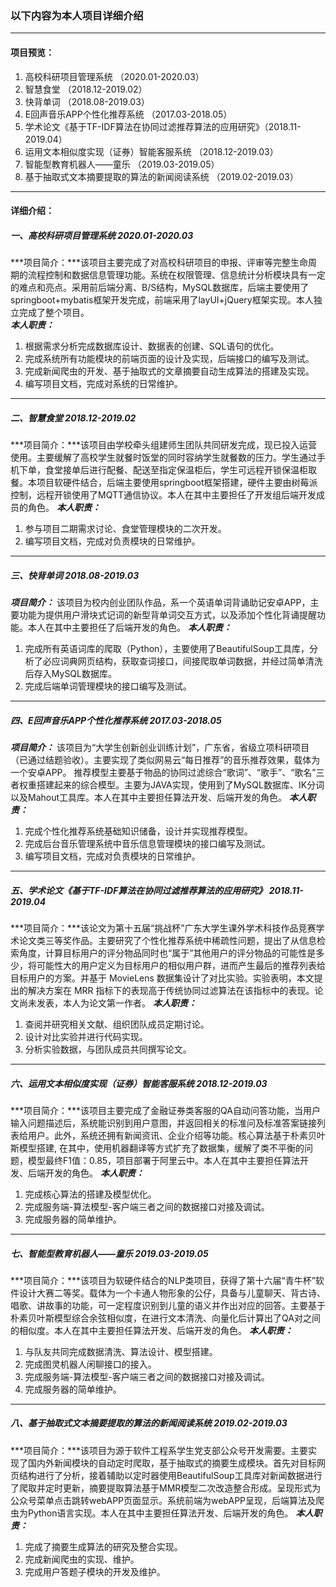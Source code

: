 ### 以下内容为本人项目详细介绍  
---
#### 项目预览：  
1.	高校科研项目管理系统 （2020.01-2020.03）
2.	智慧食堂 （2018.12-2019.02）
3.	快背单词 （2018.08-2019.03）
4.	E回声音乐APP个性化推荐系统 （2017.03-2018.05）
5.	学术论文《基于TF-IDF算法在协同过滤推荐算法的应用研究》（2018.11-2019.04）
6.	运用文本相似度实现（证券）智能客服系统 （2018.12-2019.03）
7.	智能型教育机器人——童乐 （2019.03-2019.05）  
8.	基于抽取式文本摘要提取的算法的新闻阅读系统 （2019.02-2019.03）  

--- 
#### 详细介绍：  

##### 一、高校科研项目管理系统  2020.01-2020.03   
***项目简介：***该项目主要完成了对高校科研项目的申报、评审等完整生命周期的流程控制和数据信息管理功能。系统在权限管理、信息统计分析模块具有一定的难点和亮点。采用前后端分离、B/S结构，MySQL数据库，后端主要使用了springboot+mybatis框架开发完成，前端采用了layUI+jQuery框架实现。本人独立完成了整个项目。  
***本人职责：***
1.	根据需求分析完成数据库设计、数据表的创建、SQL语句的优化。
2.	完成系统所有功能模块的前端页面的设计及实现，后端接口的编写及测试。
3.	完成新闻爬虫的开发、基于抽取式的文章摘要自动生成算法的搭建及实现。
4.	编写项目文档，完成对系统的日常维护。

---
##### 二、智慧食堂  2018.12-2019.02    
***项目简介：***该项目由学校牵头组建师生团队共同研发完成，现已投入运营使用。主要缓解了高校学生就餐时饭堂的同时容纳学生就餐数的压力。学生通过手机下单，食堂接单后进行配餐、配送至指定保温柜后，学生可远程开锁保温柜取餐。本项目软硬件结合，后端主要使用springboot框架搭建，硬件主要由树莓派控制，远程开锁使用了MQTT通信协议。本人在其中主要担任了开发组后端开发成员的角色。
***本人职责：***
1.	参与项目二期需求讨论、食堂管理模块的二次开发。
2.	编写项目文档，完成对负责模块的日常维护。

---
##### 三、快背单词 2018.08-2019.03      
***项目简介：*** 该项目为校内创业团队作品，系一个英语单词背诵助记安卓APP，主要功能为提供用户滑块式记词的新型背单词交互方式，以及添加个性化背诵提醒功能。本人在其中主要担任了后端开发的角色。
***本人职责：***
1. 完成所有英语词库的爬取（Python），主要使用了BeautifulSoup工具库，分析了必应词典网页结构，获取查词接口，间接爬取单词数据，并经过简单清洗后存入MySQL数据库。
2.	完成后端单词管理模块的接口编写及测试。

---
##### 四、E回声音乐APP个性化推荐系统  2017.03-2018.05     
***项目简介：*** 该项目为“大学生创新创业训练计划”，广东省，省级立项科研项目（已通过结题验收）。主要实现了类似网易云“每日推荐”的音乐推荐效果，载体为一个安卓APP。 推荐模型主要基于物品的协同过滤综合“歌词”、“歌手”、“歌名”三者权重搭建起来的综合模型。主要为JAVA实现，使用到了MySQL数据库、IK分词以及Mahout工具库。本人在其中主要担任算法开发、后端开发的角色。
***本人职责：***
1.	完成个性化推荐系统基础知识储备，设计并实现推荐模型。
2.	完成后台音乐管理系统中音乐信息管理模块的接口编写及测试。
3.	编写项目文档，完成对负责模块的日常维护。

---
##### 五、学术论文《基于TF-IDF算法在协同过滤推荐算法的应用研究》  2018.11-2019.04    
***项目简介：***该论文为第十五届“挑战杯”广东大学生课外学术科技作品竞赛学术论文类三等奖作品。主要研究了个性化推荐系统中稀疏性问题，提出了从信息检索角度，计算目标用户的评分物品同时也“属于”其他用户的评分物品的可能性是多少，将可能性大的用户定义为目标用户的相似用户群，进而产生最后的推荐列表给目标用户的方案。并基于 MovieLens 数据集设计了对比实验。实验表明，本文提出的解决方案在 MRR 指标下的表现高于传统协同过滤算法在该指标中的表现。论文尚未发表，本人为论文第一作者。
***本人职责：***
1.	查阅并研究相关文献、组织团队成员定期讨论。
2.	设计对比实验并进行代码实现。
3.	分析实验数据，与团队成员共同撰写论文。

---
##### 六、运用文本相似度实现（证券）智能客服系统  2018.12-2019.03   
***项目简介：***该项目主要完成了金融证券类客服的QA自动问答功能，当用户输入问题描述后，系统能识别到用户意图，并返回相关的标准问及标准答案链接列表给用户。此外，系统还拥有新闻资讯、企业介绍等功能。核心算法基于朴素贝叶斯模型搭建, 在其中，使用机器翻译等方式扩充了数据集，缓解了类不平衡的问题，模型最终F1值：0.85，项目部署于阿里云中。本人在其中主要担任算法开发、后端开发的角色。
***本人职责：***
1.	完成核心算法的搭建及模型优化。
2.	完成服务端-算法模型-客户端三者之间的数据接口对接及调试。
3.	完成服务器的简单维护。

---
##### 七、智能型教育机器人——童乐  2019.03-2019.05    
***项目简介：***该项目为软硬件结合的NLP类项目，获得了第十六届“青牛杯”软件设计大赛二等奖。载体为一个卡通人物形象的公仔，具备与儿童聊天、背古诗、唱歌、讲故事的功能，可一定程度识别到儿童的语义并作出对应的回答。主要基于朴素贝叶斯模型综合余弦相似度，在进行文本清洗、向量化后计算出了QA对之间的相似度。本人在其中主要担任算法开发、后端开发的角色。
***本人职责：***
1.	与队友共同完成数据清洗、算法设计、模型搭建。
2.	完成图灵机器人闲聊接口的接入。
3.	完成服务端-算法模型-客户端三者之间的数据接口对接及调试。
4.	完成服务器的简单维护。

---
##### 八、基于抽取式文本摘要提取的算法的新闻阅读系统  2019.02-2019.03  
***项目简介：***该项目为源于软件工程系学生党支部公众号开发需要。主要实现了国内外新闻模块的自动定时爬取，基于抽取式的摘要生成模块。首先对目标网页结构进行了分析，接着辅助以定时器使用BeautifulSoup工具库对新闻数据进行了爬取并定时更新，摘要提取算法基于MMR模型二次改造整合形成。呈现形式为公众号菜单点击跳转webAPP页面显示。系统前端为webAPP呈现，后端算法及爬虫为Python语言实现。本人在其中主要担任算法开发、后端开发的角色。
***本人职责：***
1.	完成了摘要生成算法的研究及整合实现。
2.	完成新闻爬虫的实现、维护。
3.	完成用户答题子模块的开发及维护。

